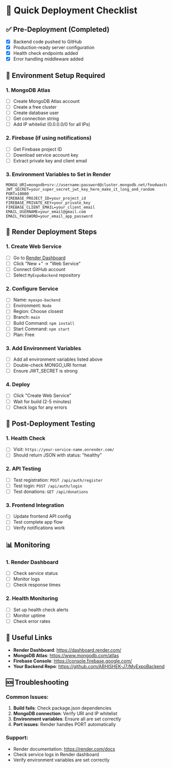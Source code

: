 # 🚀 Quick Deployment Checklist

## ✅ Pre-Deployment (Completed)
- [x] Backend code pushed to GitHub
- [x] Production-ready server configuration
- [x] Health check endpoints added
- [x] Error handling middleware added

## 🔧 Environment Setup Required

### 1. MongoDB Atlas
- [ ] Create MongoDB Atlas account
- [ ] Create a free cluster
- [ ] Create database user
- [ ] Get connection string
- [ ] Add IP whitelist (0.0.0.0/0 for all IPs)

### 2. Firebase (if using notifications)
- [ ] Get Firebase project ID
- [ ] Download service account key
- [ ] Extract private key and client email

### 3. Environment Variables to Set in Render
```env
MONGO_URI=mongodb+srv://username:password@cluster.mongodb.net/foodwasteapp
JWT_SECRET=your_super_secret_jwt_key_here_make_it_long_and_random
PORT=10000
FIREBASE_PROJECT_ID=your_project_id
FIREBASE_PRIVATE_KEY=your_private_key
FIREBASE_CLIENT_EMAIL=your_client_email
EMAIL_USERNAME=your_email@gmail.com
EMAIL_PASSWORD=your_email_app_password
```

## 🎯 Render Deployment Steps

### 1. Create Web Service
- [ ] Go to [Render Dashboard](https://dashboard.render.com/)
- [ ] Click "New +" → "Web Service"
- [ ] Connect GitHub account
- [ ] Select `MyExpoBackend` repository

### 2. Configure Service
- [ ] Name: `myexpo-backend`
- [ ] Environment: `Node`
- [ ] Region: Choose closest
- [ ] Branch: `main`
- [ ] Build Command: `npm install`
- [ ] Start Command: `npm start`
- [ ] Plan: Free

### 3. Add Environment Variables
- [ ] Add all environment variables listed above
- [ ] Double-check MONGO_URI format
- [ ] Ensure JWT_SECRET is strong

### 4. Deploy
- [ ] Click "Create Web Service"
- [ ] Wait for build (2-5 minutes)
- [ ] Check logs for any errors

## 🧪 Post-Deployment Testing

### 1. Health Check
- [ ] Visit: `https://your-service-name.onrender.com/`
- [ ] Should return JSON with status: "healthy"

### 2. API Testing
- [ ] Test registration: `POST /api/auth/register`
- [ ] Test login: `POST /api/auth/login`
- [ ] Test donations: `GET /api/donations`

### 3. Frontend Integration
- [ ] Update frontend API config
- [ ] Test complete app flow
- [ ] Verify notifications work

## 📊 Monitoring

### 1. Render Dashboard
- [ ] Check service status
- [ ] Monitor logs
- [ ] Check response times

### 2. Health Monitoring
- [ ] Set up health check alerts
- [ ] Monitor uptime
- [ ] Check error rates

## 🔗 Useful Links

- **Render Dashboard**: https://dashboard.render.com/
- **MongoDB Atlas**: https://www.mongodb.com/atlas
- **Firebase Console**: https://console.firebase.google.com/
- **Your Backend Repo**: https://github.com/ABHISHEK-J7/MyExpoBackend

## 🆘 Troubleshooting

### Common Issues:
1. **Build fails**: Check package.json dependencies
2. **MongoDB connection**: Verify URI and IP whitelist
3. **Environment variables**: Ensure all are set correctly
4. **Port issues**: Render handles PORT automatically

### Support:
- Render documentation: https://render.com/docs
- Check service logs in Render dashboard
- Verify environment variables are set correctly 